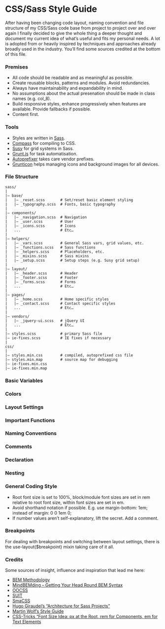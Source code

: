 CSS/Sass Style Guide
====================

After having been changing code layout, naming convention and file structure of my CSS/Sass code base from project to project over and over again I finally decided to give the whole thing a deeper thought and document my current idea of what’s useful and fits my personal needs. A lot is adopted from or heavily inspired by techniques and approaches already broadly used in the industry. You’ll find some sources credited at the bottom of this file.

### Premises
* All code should be readable and as meaningful as possible.
* Create reusable blocks, patterns and modules. Avoid redundancies.
* Always have maintainability and expandability in mind.
* No assumptions about the actual presenation should be made in class names (e.g. col_8).
* Build responsive styles, enhance progressively when features are available. Provide fallbacks if possible.
* Content first.

### Tools
* Styles are written in [Sass](http://www.sass-lang.com).
* [Compass](http://compass-style.org/) for compiling to CSS.
* [Susy](http://susy.oddbird.net) for grid systems in Sass.
* [Grunt.js](http://gruntjs.com/) for task automatisation.
* [Autoprefixer](https://github.com/ai/autoprefixer) takes care vendor prefixes.
* [Grunticon](https://github.com/filamentgroup/grunticon) helps managing icons and background images for all devices.

### File Structure
```
sass/ 
| 
|– base/ 
|   |– _reset.scss       # Set/reset basic element styling
|   |– _typography.scss  # Fonts, basic typography 
| 
|– components/ 
|   |– _navigation.scss  # Navigation 
|   |– _user.scss        # User
|   |– _icons.scss       # Icons 
|   ...                  # Etc… 
| 
|– helpers/ 
|   |– _vars.scss        # General Sass vars, grid values, etc.
|   |– _functions.scss   # Sass functions 
|   |– _helpers.scss     # Placeholders, etc.
|   |– _mixins.scss      # Sass mixins
|   |– _setup.scss       # Setup steps (e.g. Susy grid setup)
| 
|– layout/               
|   |– _header.scss      # Header 
|   |– _footer.scss      # Footer 
|   |– _forms.scss       # Forms 
|   ...                  # Etc… 
| 
|– pages/
|   |– _home.scss        # Home specific styles 
|   |– _contact.scss     # Contact specific styles 
|   ...                  # Etc… 
| 
|– vendors/ 
|   |– _jquery-ui.scss   # jQuery UI 
|   ...                  # Etc… 
| 
|– styles.scss           # primary Sass file
|– ie-fixes.scss         # IE fixes if necessary
|
css/
|
|– styles.min.css        # compiled, autoprefixed css file
|– styles.min.map        # source map for debugging
|– ie-fixes.min.css
|– ie-fixes.min.map
```

### Basic Variables

### Colors

### Layout Settings

### Important Functions

### Naming Conventions

### Comments

### Declaration

### Nesting

### General Coding Style
* Root font size is set to 100%, block/module font sizes are set in rem relative to root font size, within font sizes are set in em.
* Avoid shorthand notation if possible. E.g. use margin-bottom: 1em; instead of margin: 0 0 1em 0;
* If number values aren’t self-explanatory, lift the secret. Add a comment.

### Breakpoints
For dealing with breakpoints and switching between layout settings, there is the use-layout($breakpoint) mixin taking care of it all.

### Credits
Some sources of insight, influence and inspiration that lead me here:
* [BEM Methodology](http://bem.info/method/)
* [MindBEMding – Getting Your Head Round BEM Syntax](http://csswizardry.com/2013/01/mindbemding-getting-your-head-round-bem-syntax/)
* [OOCSS](https://github.com/stubbornella/oocss/wiki)
* [SUIT](https://github.com/suitcss/suit/tree/master/doc)
* [SmaCSS](https://smacss.com/)
* [Hugo Giraudel’s “Architecture for Sass Projects”](http://www.sitepoint.com/architecture-Sass-project/)
* [Martin Wolf’s Style Guide](https://raw.githubusercontent.com/martinwolf/CSS-Styleguide/)
* [CSS-Tricks “Font Size Idea: px at the Root, rem for Components, em for Text Elements](http://css-tricks.com/rems-ems/)